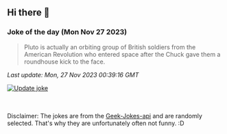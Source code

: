## Hi there 👋

### Joke of the day (Mon Nov 27 2023)
<!-- joke -->
>Pluto is actually an orbiting group of British soldiers from the American Revolution who entered space after the Chuck gave them a roundhouse kick to the face.
<!-- /joke -->

*Last update: Mon, 27 Nov 2023 00:39:16 GMT*

[![Update joke](https://github.com/nclskfm/nclskfm/actions/workflows/joke.yml/badge.svg)](https://github.com/nclskfm/nclskfm/actions/workflows/joke.yml)

<br><br>
Disclaimer: The jokes are from the [Geek-Jokes-api](https://github.com/sameerkumar18/geek-joke-api) and are randomly selected. That's why they are unfortunately often not funny. :D
